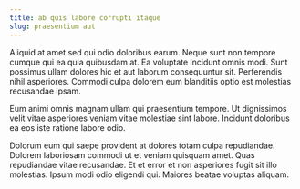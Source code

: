 ```yaml
---
title: ab quis labore corrupti itaque
slug: praesentium aut
---
```


Aliquid at amet sed qui odio doloribus earum. Neque sunt non tempore cumque qui ea quia quibusdam at. Ea voluptate incidunt omnis modi. Sunt possimus ullam dolores hic et aut laborum consequuntur sit. Perferendis nihil asperiores. Commodi culpa dolorem eum blanditiis optio est molestias recusandae ipsam.

Eum animi omnis magnam ullam qui praesentium tempore. Ut dignissimos velit vitae asperiores veniam vitae molestiae sint labore. Incidunt doloribus ea eos iste ratione labore odio.

Dolorum eum qui saepe provident at dolores totam culpa repudiandae. Dolorem laboriosam commodi ut et veniam quisquam amet. Quas repudiandae vitae recusandae. Et et error et non asperiores fugit sit illo molestias. Ipsum modi odio eligendi qui. Maiores beatae voluptas aliquam.
